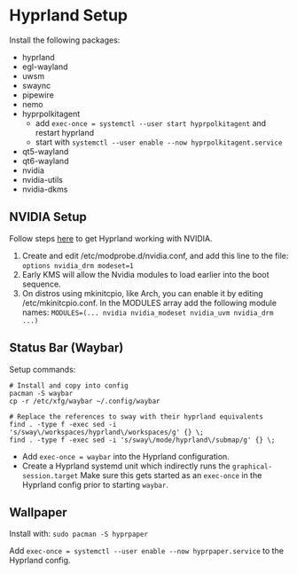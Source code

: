 # Hyprland Setup

Install the following packages:

- hyprland
- egl-wayland
- uwsm
- swaync
- pipewire
- nemo
- hyprpolkitagent
  - add `exec-once = systemctl --user start hyprpolkitagent` and restart hyprland
  - start with `systemctl --user enable --now hyprpolkitagent.service`
- qt5-wayland
- qt6-wayland
- nvidia
- nvidia-utils
- nvidia-dkms

## NVIDIA Setup

Follow steps [here](https://wiki.hyprland.org/Nvidia/) to get Hyprland working with NVIDIA.

  1. Create and edit /etc/modprobe.d/nvidia.conf, and add this line to the file: `options nvidia_drm modeset=1`
  2. Early KMS will allow the Nvidia modules to load earlier into the boot sequence.
  3. On distros using mkinitcpio, like Arch, you can enable it by editing /etc/mkinitcpio.conf. In the MODULES array add the following module names: `MODULES=(... nvidia nvidia_modeset nvidia_uvm nvidia_drm ...)`

## Status Bar (Waybar)

Setup commands:

```shell
# Install and copy into config
pacman -S waybar
cp -r /etc/xfg/waybar ~/.config/waybar

# Replace the references to sway with their hyprland equivalents
find . -type f -exec sed -i 's/sway\/workspaces/hyprland\/workspaces/g' {} \;
find . -type f -exec sed -i 's/sway\/mode/hyprland\/submap/g' {} \;
```

- Add `exec-once = waybar` into the Hyprland configuration.
- Create a Hyprland systemd unit which indirectly runs the `graphical-session.target`
  Make sure this gets started as an `exec-once` in the Hyprland config prior to
  starting `waybar`.

## Wallpaper

Install with: `sudo pacman -S hyprpaper`

Add `exec-once = systemctl --user enable --now hyprpaper.service` to the
Hyprland config.
